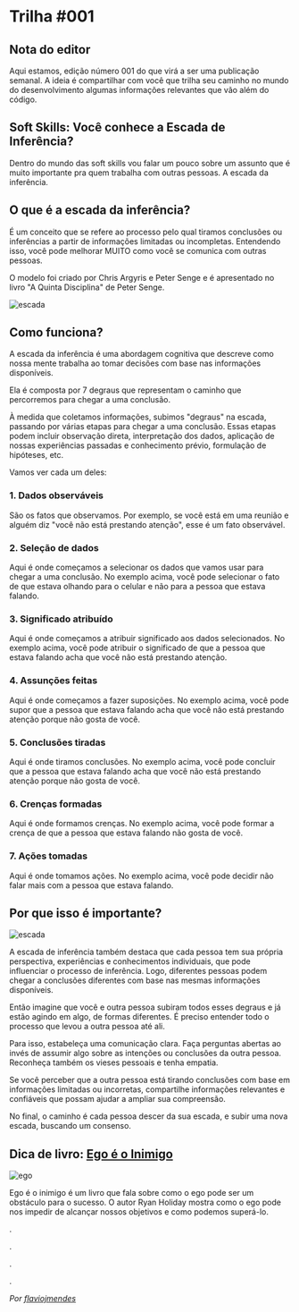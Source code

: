 # Trilha #001


## Nota do editor

Aqui estamos, edição número 001 do que virá a ser uma publicação semanal. A ideia é compartilhar com você que trilha seu caminho no mundo do desenvolvimento algumas informações relevantes que vão além do código.

<div className="flex w-full gap-2 my-10">
    <div className="flex-grow"></div>
    <div className="h-3 w-4 bg-gradient-to-r from-text-secondary to-black"></div>
    <div className="h-3 w-64 bg-gradient-to-r from-primary via-primary to-black"></div>
</div>


## Soft Skills: Você conhece a Escada de Inferência?

Dentro do mundo das soft skills vou falar um pouco sobre um assunto que é muito importante pra quem trabalha com outras pessoas. A escada da inferência.

## O que é a escada da inferência?

É um conceito que se refere ao processo pelo qual tiramos conclusões ou inferências a partir de informações limitadas ou incompletas. Entendendo isso, você pode melhorar MUITO como você se comunica com outras pessoas.

O modelo foi criado por Chris Argyris e Peter Senge e é apresentado no livro "A Quinta Disciplina" de Peter Senge.

![escada](https://pbs.twimg.com/media/FwujcRcWcAEMZNG?format=png&name=medium)

## Como funciona?

A escada da inferência é uma abordagem cognitiva que descreve como nossa mente trabalha ao tomar decisões com base nas informações disponíveis.

Ela é composta por 7 degraus que representam o caminho que percorremos para chegar a uma conclusão. 

À medida que coletamos informações, subimos "degraus" na escada, passando por várias etapas para chegar a uma conclusão. Essas etapas podem incluir observação direta, interpretação dos dados, aplicação de nossas experiências passadas e conhecimento prévio, formulação de hipóteses, etc.

Vamos ver cada um deles:

### 1. Dados observáveis

São os fatos que observamos. Por exemplo, se você está em uma reunião e alguém diz "você não está prestando atenção", esse é um fato observável.

### 2. Seleção de dados

Aqui é onde começamos a selecionar os dados que vamos usar para chegar a uma conclusão. No exemplo acima, você pode selecionar o fato de que estava olhando para o celular e não para a pessoa que estava falando.

### 3. Significado atribuído

Aqui é onde começamos a atribuir significado aos dados selecionados. No exemplo acima, você pode atribuir o significado de que a pessoa que estava falando acha que você não está prestando atenção.

### 4. Assunções feitas

Aqui é onde começamos a fazer suposições. No exemplo acima, você pode supor que a pessoa que estava falando acha que você não está prestando atenção porque não gosta de você.

### 5. Conclusões tiradas

Aqui é onde tiramos conclusões. No exemplo acima, você pode concluir que a pessoa que estava falando acha que você não está prestando atenção porque não gosta de você.

### 6. Crenças formadas

Aqui é onde formamos crenças. No exemplo acima, você pode formar a crença de que a pessoa que estava falando não gosta de você.

### 7. Ações tomadas

Aqui é onde tomamos ações. No exemplo acima, você pode decidir não falar mais com a pessoa que estava falando.

## Por que isso é importante?

![escada](https://pbs.twimg.com/media/FwuhQxBWIAAirhV?format=jpg&name=medium)

A escada de inferência também destaca que cada pessoa tem sua própria perspectiva, experiências e conhecimentos individuais, que pode influenciar o processo de inferência. Logo, diferentes pessoas podem chegar a conclusões diferentes com base nas mesmas informações disponíveis.

Então imagine que você e outra pessoa subiram todos esses degraus e já estão agindo em algo, de formas diferentes. É preciso entender todo o processo que levou a outra pessoa até ali.

Para isso, estabeleça uma comunicação clara. Faça perguntas abertas ao invés de assumir algo sobre as intenções ou conclusões da outra pessoa. Reconheça também os vieses pessoais e tenha empatia.

Se você perceber que a outra pessoa está tirando conclusões com base em informações limitadas ou incorretas, compartilhe informações relevantes e confiáveis que possam ajudar a ampliar sua compreensão.

No final, o caminho é cada pessoa descer da sua escada, e subir uma nova escada, buscando um consenso.

<div className="mt-10 flex gap-2 lg:mt-2 my-24">
    <div className="h-3 w-64 bg-gradient-to-r from-black via-text-secondary to-text-secondary"></div>
    <div className="h-3 w-4 bg-gradient-to-r from-black to-primary"></div>
</div>

## Dica de livro: [Ego é o Inimigo](https://amzn.to/3Qu4nUJ)

![ego](https://m.media-amazon.com/images/I/61wr4eRbOUL._SY522_.jpg)

Ego é o inimigo é um livro que fala sobre como o ego pode ser um obstáculo para o sucesso. O autor Ryan Holiday mostra como o ego pode nos impedir de alcançar nossos objetivos e como podemos superá-lo.

.

.

.

.

_Por [flaviojmendes](https://youtube.com/flaviojmendes)_
